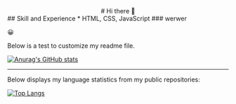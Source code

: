 <center># Hi there 👋 </center>
## Skill and Experience
* HTML, CSS, JavaScript
### werwer

<!--
**Keykeeper17/Keykeeper17** is a ✨ _special_ ✨ repository because its `README.md` (this file) appears on your GitHub profile.

Here are some ideas to get you started:

- 🔭 I’m currently working on ...
- 🌱 I’m currently learning ...
- 👯 I’m looking to collaborate on ...
- 🤔 I’m looking for help with ...
- 💬 Ask me about ...
- 📫 How to reach me: ...
- 😄 Pronouns: ...
- ⚡ Fun fact: ...
-->

:grinning: 

Below is a test to customize my readme file.

<!-- [![Anurag's GitHub stats](https://github-readme-stats.vercel.app/api?username=)](https://github.com/anuraghazra/github-readme-stats)-->

[![Anurag's GitHub stats](https://github-readme-stats.vercel.app/api?username=Keykeeper17&theme=dark)](https://github.com/anuraghazra/github-readme-stats)

<hr>

Below displays my language statistics from my public repositories:

[![Top Langs](https://github-readme-stats.vercel.app/api/top-langs/?username=keykeeper17&layout=compact&theme=dark)](https://github.com/anuraghazra/github-readme-stats)

